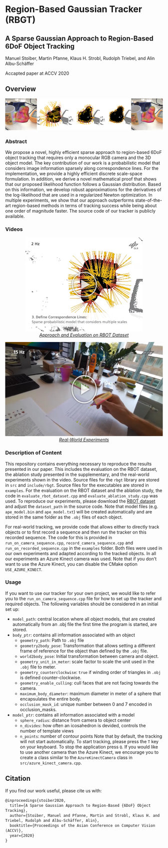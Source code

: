 # Region-Based Gaussian Tracker (RBGT)

## A Sparse Gaussian Approach to Region-Based 6DoF Object Tracking
Manuel Stoiber, Martin Pfanne, Klaus H. Strobl, Rudolph Triebel, and Alin Albu-Schäffer

Accapted paper at ACCV 2020

## Overview
![](cover.png)

### Abstract
We propose a novel, highly efficient sparse approach to region-based 6DoF object tracking that requires only a monocular RGB camera and the 3D object model. The key contribution of our work is a probabilistic model that considers image information sparsely along correspondence lines. For the implementation, we provide a highly efficient discrete scale-space formulation. In addition, we derive a novel mathematical proof that shows that our proposed likelihood function follows a Gaussian distribution. Based on this information, we develop robust approximations for the derivatives of the log-likelihood that are used in a regularized Newton optimization. In multiple experiments, we show that our approach outperforms state-of-the-art region-based methods in terms of tracking success while being about one order of magnitude faster. The source code of our tracker is publicly available.

### Videos
<a href="https://www.youtube.com/watch?v=TkS0Wkd_0lA&ab_channel=DLRRMC">
<p align="center">
 <img src="video_thumbnail_RBOT.png" height=300>
    <br>
    <em>Approach and Evaluation on RBOT Dataset</em>
</p>
</a>

<a href="https://www.youtube.com/watch?v=lwhxSRpwn3Y&ab_channel=DLRRMC">
<p align="center">
 <img src="video_thumbnail_real-world.png" height=300>
    <br>
    <em>Real-World Experiments</em>
</p>
</a>

### Description of Content
This repository contains everything necessary to reproduce the results presented in our paper. This includes the evaluation on the RBOT dataset, the ablation study presented in the supplementary, and the real-world experiments shown in the video. Source files for the `rbgt` library are stored in `src` and `include/rbgt`. Source files for the executables are stored in `examples`. For the evaluation on the RBOT dataset and the ablation study, the code in `evaluate_rbot_dataset.cpp` and `evaluate_ablation_study.cpp` was used. To reproduce our experiments, please download the [RBOT dataset](http://cvmr.info/research/RBOT/) and adjust the `dataset_path` in the source code. Note that model files (e.g. `ape_model.bin` and `ape_model.txt`) will be created automatically and are stored in the same folder as the `.obj` files of each object.

For real-world tracking, we provide code that allows either to directly track objects or to first record a sequence and then run the tracker on this recorded sequence. The code for this is provided in `run_on_camera_sequence.cpp`, `record_camera_sequence.cpp` and `run_on_recorded_sequence.cpp` in the `examples` folder. Both files were used in our own experiments and adapted according to the tracked objects. In all our experiments an Azure Kinect camera was used. Note that if you don't want to use the Azure Kinect, you can disable the CMake option `USE_AZURE_KINECT`.

### Usage
If you want to use our tracker for your own project, we would like to refer you to the `run_on_camera_sequence.cpp` file for how to set up the tracker and required objects. The following variables should be considered in an initial set up:
* `model_path`: central location where all object models, that are created automatically from an .obj file the first time the program is started, are stored.
* `body_ptr`: contains all information associated with an object
    * `geometry_path`: Path to `.obj` file
    * `geometry2body_pose`: Transformation that allows setting a different frame of reference for the object than defined by the `.obj` file.
    * `world2body_pose`: Initial transformation between camera and object.
    * `geometry_unit_in_meter`: scale factor to scale the unit used in the `.obj` file to meter.
    * `geometry_counterclockwise`: `true` if winding order of triangles in `.obj` is defined counter-clockwise.
    * `geometry_enable_culling`: cull faces that are not facing towards the camera.
    * `maximum_body_diameter`: maximum diameter in meter of a sphere that encapsulates the entire body.
    * `occlusion_mask_id`: unique number between 0 and 7 encoded in occlusion_masks.
* `model_ptr`: contains all information associated with a model
    * `sphere_radius`: distance from camera to object center
    * `n_divides`: how often an icosahedron is devided, controls the number of template views
    * `n_points`: number of contour points
Note that by default, the tracking will not start automatically. To start tracking, please press the `T` key on your keyboard. To stop the application press `Q`. If you would like to use another camera than the Azure Kinect, we encourage you to create a class similar to the `AzureKinectCamera` class in `src/azure_kinect_camera.cpp`.

## Citation
If you find our work useful, please cite us with: 

```
@inproceedings{stoiber2020,
  title={A Sparse Gaussian Approach to Region-Based {6DoF} Object Tracking},
  author={Stoiber, Manuel and Pfanne, Martin and Strobl, Klaus H. and Triebel, Rudolph and Albu-Schäffer, Alin},
  booktitle={Proceedings of the Asian Conference on Computer Vision (ACCV)},
  year={2020}
}
```





